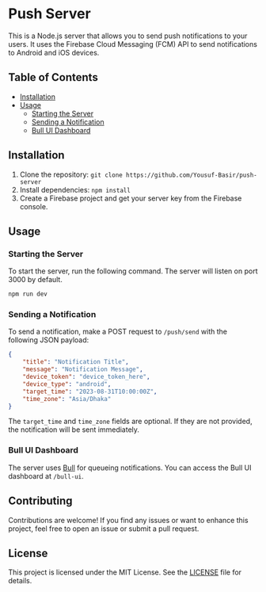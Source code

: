 # Push Server

This is a Node.js server that allows you to send push notifications to your users. It uses the Firebase Cloud Messaging (FCM) API to send notifications to Android and iOS devices.

## Table of Contents

- [Installation](#installation)
- [Usage](#usage)
  - [Starting the Server](#starting-the-server)
  - [Sending a Notification](#sending-a-notification)
  - [Bull UI Dashboard](#bull-ui-dashboard)

## Installation

1. Clone the repository: `git clone https://github.com/Yousuf-Basir/push-server`
2. Install dependencies: `npm install`
3. Create a Firebase project and get your server key from the Firebase console.

## Usage

### Starting the Server

To start the server, run the following command. The server will listen on port 3000 by default.

```bash
npm run dev
```

### Sending a Notification

To send a notification, make a POST request to `/push/send` with the following JSON payload:

```json
{
    "title": "Notification Title",
    "message": "Notification Message",
    "device_token": "device_token_here",
    "device_type": "android",
    "target_time": "2023-08-31T10:00:00Z",
    "time_zone": "Asia/Dhaka"
}
```

The `target_time` and `time_zone` fields are optional. If they are not provided, the notification will be sent immediately.

### Bull UI Dashboard

The server uses [Bull](https://optimalbits.github.io/bull/) for queueing notifications. You can access the Bull UI dashboard at `/bull-ui`.

## Contributing

Contributions are welcome! If you find any issues or want to enhance this project, feel free to open an issue or submit a pull request.

## License

This project is licensed under the MIT License. See the [LICENSE](LICENSE) file for details.